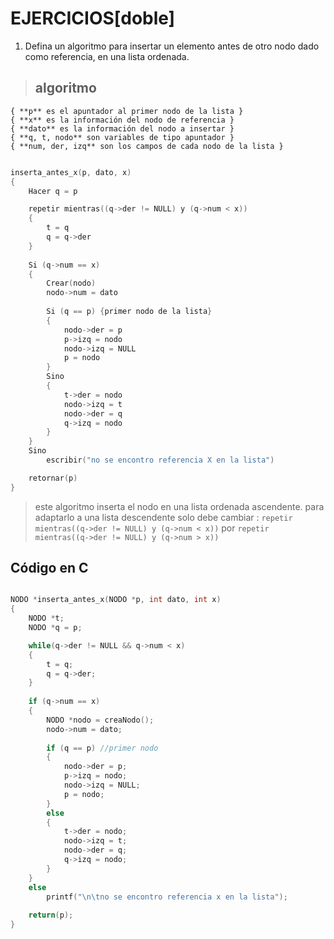 # EJERCICIOS[doble]

1. Defina un algoritmo para insertar un elemento antes de otro nodo dado como referencia, en una lista ordenada.

> ## algoritmo
	{ **p** es el apuntador al primer nodo de la lista }
	{ **x** es la información del nodo de referencia }
	{ **dato** es la información del nodo a insertar }
	{ **q, t, nodo** son variables de tipo apuntador }
	{ **num, der, izq** son los campos de cada nodo de la lista }

````c

inserta_antes_x(p, dato, x)
{
	Hacer q = p

	repetir mientras((q->der != NULL) y (q->num < x))
	{
		t = q
		q = q->der
	}
	
	Si (q->num == x)
	{
		Crear(nodo)
		nodo->num = dato
	
		Si (q == p) {primer nodo de la lista}
		{
			nodo->der = p
			p->izq = nodo
			nodo->izq = NULL
			p = nodo
		}
		Sino
		{
			t->der = nodo
			nodo->izq = t
			nodo->der = q
			q->izq = nodo
		}
	}
	Sino 
		escribir("no se encontro referencia X en la lista")

    retornar(p)
}
````

> este algoritmo inserta el nodo en una lista ordenada ascendente.
> para adaptarlo a una lista descendente solo debe cambiar :
> `repetir mientras((q->der != NULL) y (q->num < x))` por `repetir mientras((q->der != NULL) y (q->num > x))`


## Código en C

````c

NODO *inserta_antes_x(NODO *p, int dato, int x)
{
    NODO *t;
	NODO *q = p;

	while(q->der != NULL && q->num < x)
	{
		t = q;
		q = q->der;
	}
	
	if (q->num == x)
	{
		NODO *nodo = creaNodo();
		nodo->num = dato;
	
		if (q == p) //primer nodo
		{
			nodo->der = p;
			p->izq = nodo;
			nodo->izq = NULL;
			p = nodo;
		}
		else
		{
			t->der = nodo;
			nodo->izq = t;
			nodo->der = q;
			q->izq = nodo;
		}
	}
	else 
		printf("\n\tno se encontro referencia x en la lista");
    
	return(p);
}
````